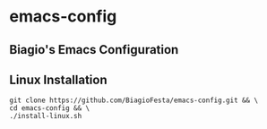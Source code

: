 # emacs-config
## Biagio's Emacs Configuration

## Linux Installation
~~~
git clone https://github.com/BiagioFesta/emacs-config.git && \
cd emacs-config && \
./install-linux.sh
~~~
